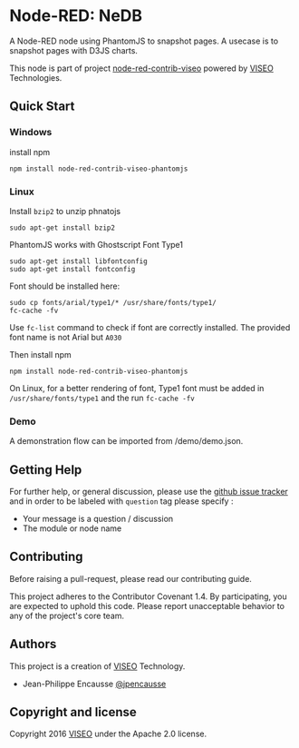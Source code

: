 # Node-RED: NeDB

A Node-RED node using PhantomJS to snapshot pages. A usecase is to snapshot pages with D3JS charts.

This node is part of project [node-red-contrib-viseo](https://github.com/NGRP/node-red-contrib-viseo) powered by [VISEO](http://www.viseo.com) Technologies.

## Quick Start

### Windows

install npm
```
npm install node-red-contrib-viseo-phantomjs
```

### Linux

Install `bzip2` to unzip phnatojs

```
sudo apt-get install bzip2
```

PhantomJS works with Ghostscript Font Type1
```
sudo apt-get install libfontconfig
sudo apt-get install fontconfig
```

Font should be installed here:
```
sudo cp fonts/arial/type1/* /usr/share/fonts/type1/
fc-cache -fv
```

Use `fc-list` command to check if font are correctly installed. The provided font name is not Arial but `A030`

Then install npm
```
npm install node-red-contrib-viseo-phantomjs
```

On Linux, for a better rendering of font, Type1 font must be added in `/usr/share/fonts/type1` and the run `fc-cache -fv`

### Demo

A demonstration flow can be imported from /demo/demo.json.


## Getting Help

For further help, or general discussion, please use the [github issue tracker](https://github.com/NGRP/node-red-contrib-viseo/issues) and in order to be labeled with `question` tag please specify :
- Your message is a question / discussion
- The module or node name

## Contributing

Before raising a pull-request, please read our contributing guide.

This project adheres to the Contributor Covenant 1.4. By participating, 
you are expected to uphold this code. 
Please report unacceptable behavior to any of the project's core team.

## Authors

This project is a creation of [VISEO](http://www.viseo.com) Technology.

- Jean-Philippe Encausse [@jpencausse](https://twitter.com/jpencausse)


## Copyright and license

Copyright 2016 [VISEO](http://www.viseo.com) under the Apache 2.0 license.